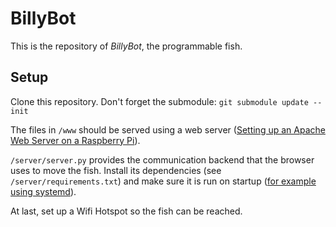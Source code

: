 # BillyBot

This is the repository of *BillyBot*, the programmable fish.

## Setup

Clone this repository.
Don't forget the submodule: `git submodule update --init`

The files in `/www` should be served using a web server ([Setting up an Apache Web Server on a Raspberry Pi](https://www.raspberrypi.org/documentation/remote-access/web-server/apache.md)).

`/server/server.py` provides the communication backend that the browser uses to move the fish.
Install its dependencies (see `/server/requirements.txt`) and make sure it is run on startup ([for example using systemd](https://www.dexterindustries.com/howto/run-a-program-on-your-raspberry-pi-at-startup#systemd)).

At last, set up a Wifi Hotspot so the fish can be reached.
